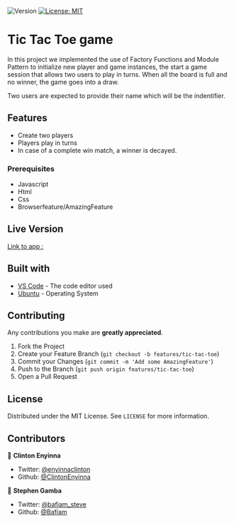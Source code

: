 <p>
  <img alt="Version" src="https://img.shields.io/badge/version-0.0.1-blue.svg?cacheSeconds=2592000" />
  <a href="#" target="_blank">
    <img alt="License: MIT " src="https://img.shields.io/badge/License-MIT -yellow.svg" />
  </a>

</p>

# Tic Tac Toe game

In this project we implemented the use of Factory Functions and Module Pattern to initialize new player and game instances, the start a game session that allows two users to play in turns. When all the board is full and no winner, the game goes into a draw.

Two users are expected to provide their name which will be the indentifier.

## Features

- Create two players
- Players play in turns
- In case of a complete win match, a winner is decayed.

### Prerequisites

- Javascript
- Html
- Css
- Browserfeature/AmazingFeature

## Live Version

[Link to app :](https://rawcdn.githack.com/bafiam/Tic-Tac-Toe-Js/features/tic-tac-toe/index.html)

## Built with

- [VS Code](https://code.visualstudio.com/) - The code editor used
- [Ubuntu](https://www.linux.org/pages/download/) - Operating System

<!-- CONTRIBUTING -->

## Contributing

Any contributions you make are **greatly appreciated**.

1. Fork the Project
2. Create your Feature Branch (`git checkout -b features/tic-tac-toe`)
3. Commit your Changes (`git commit -m 'Add some AmazingFeature'`)
4. Push to the Branch (`git push origin features/tic-tac-toe`)
5. Open a Pull Request

<!-- LICENSE -->

## License

Distributed under the MIT License. See `LICENSE` for more information.

## Contributors

👤 **Clinton Enyinna**

- Twitter: [@enyinnaclinton ](https://twitter.com/ClintonEnyinna)
- Github: [@ClintonEnyinna](https://github.com/https://github.com/ClintonEnyinna)

👤 **Stephen Gamba**

- Twitter: [@bafiam_steve ](https://twitter.com/Bafiam_steve)
- Github: [@Bafiam](https://github.com/https://github.com/bafiam)
